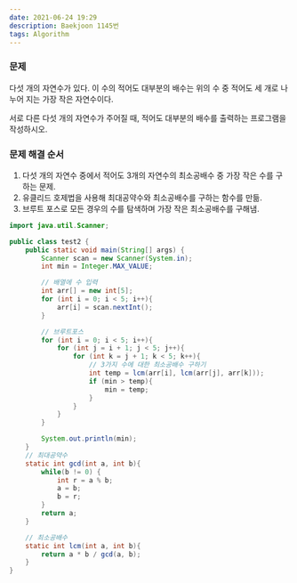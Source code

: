 ```yaml
---
date: 2021-06-24 19:29
description: Baekjoon 1145번
tags: Algorithm
---
```


### 문제
다섯 개의 자연수가 있다. 이 수의 적어도 대부분의 배수는 위의 수 중 적어도 세 개로 나누어 지는 가장 작은 자연수이다.

서로 다른 다섯 개의 자연수가 주어질 때, 적어도 대부분의 배수를 출력하는 프로그램을 작성하시오.

### 문제 해결 순서
1. 다섯 개의 자연수 중에서 적어도 3개의 자연수의 최소공배수 중 가장 작은 수를 구하는 문제.
2. 유클리드 호제법을 사용해 최대공약수와 최소공배수를 구하는 함수를 만듦.
3. 브루트 포스로 모든 경우의 수를 탐색하며 가장 작은 최소공배수를 구해냄.

```java
import java.util.Scanner;

public class test2 {
    public static void main(String[] args) {
        Scanner scan = new Scanner(System.in);
        int min = Integer.MAX_VALUE;

        // 배열에 수 입력
        int arr[] = new int[5];
        for (int i = 0; i < 5; i++){
            arr[i] = scan.nextInt();
        }

        // 브루트포스
        for (int i = 0; i < 5; i++){
            for (int j = i + 1; j < 5; j++){
                for (int k = j + 1; k < 5; k++){
                    // 3가지 수에 대한 최소공배수 구하기
                    int temp = lcm(arr[i], lcm(arr[j], arr[k]));
                    if (min > temp){
                        min = temp;
                    }
                }
            }
        }

        System.out.println(min);
    }
    // 최대공약수
    static int gcd(int a, int b){
        while(b != 0) {
            int r = a % b;
            a = b;
            b = r;
        }
        return a;
    }

    // 최소공배수
    static int lcm(int a, int b){
        return a * b / gcd(a, b);
    }
}
```
